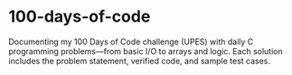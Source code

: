 # 100-days-of-code
Documenting my 100 Days of Code challenge (UPES) with daily C programming problems—from basic I/O to arrays and logic. Each solution includes the problem statement, verified code, and sample test cases.
